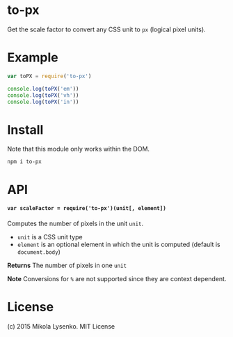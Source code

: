 to-px
=====
Get the scale factor to convert any CSS unit to `px` (logical pixel units).

# Example

```javascript
var toPX = require('to-px')

console.log(toPX('em'))
console.log(toPX('vh'))
console.log(toPX('in'))
```

# Install

Note that this module only works within the DOM.

```
npm i to-px
```

# API

#### `var scaleFactor = require('to-px')(unit[, element])`
Computes the number of pixels in the unit `unit`.

* `unit` is a CSS unit type
* `element` is an optional element in which the unit is computed (default is `document.body`)

**Returns** The number of pixels in one `unit`

**Note** Conversions for `%` are not supported since they are context dependent.

# License
(c) 2015 Mikola Lysenko. MIT License
